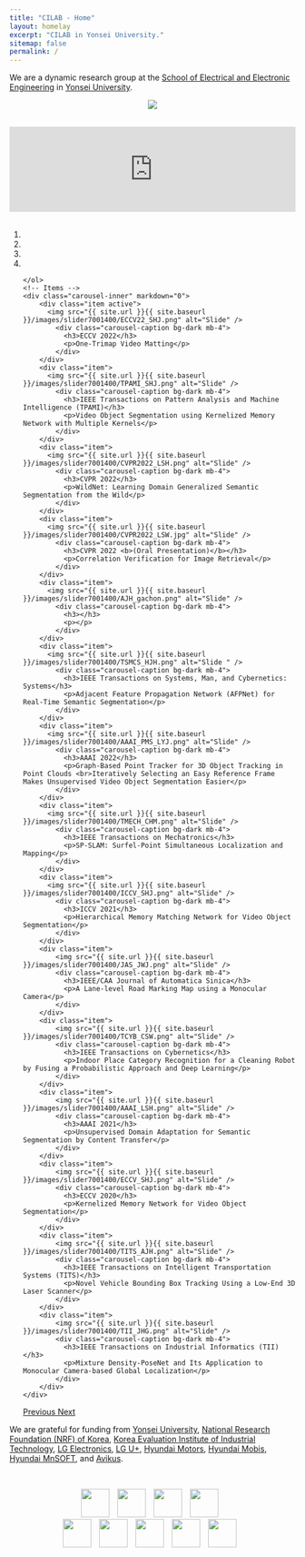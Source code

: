 ```yaml
---
title: "CILAB - Home"
layout: homelay
excerpt: "CILAB in Yonsei University."
sitemap: false
permalink: /
---
```



We are a dynamic research group at the [School of Electrical and Electronic Engineering](https://ee.yonsei.ac.kr/ee_en/index.do) in [Yonsei University](https://ee.yonsei.ac.kr/ee_en/index.do).

<div class="container-fluid d-none d-sm-block" style="text-align:center">
  <p><a href="https://ee.yonsei.ac.kr/ee/community/academic_notice.do?mode=view&articleNo=140057&article.offset=0&articleLimit=10&srSearchVal=KIST"><img src="{{ site.url }}{{ site.baseurl }}/images/recruite/2023-1_YU-KIST.png" style="max-width: 100%"></a></p>
</div>
<br/>

<!-- <div class="container-fluid d-none d-sm-block" style="text-align:center">
  <p><img src="{{ site.url }}{{ site.baseurl }}/images/recruite/2022-2_YU-KIST.png" style="max-width: 100%"></p>
</div>
<br/> -->

<!-- <div markdown="0" class="container-fluid d-none d-sm-block" style="text-align:center">
  <p><img src="{{ site.url }}{{ site.baseurl }}/images/recruite/22_HyundaiCar_recruite_poseter.jpg" style="max-width: 50%"></p>
</div>
<br/> -->

<div markdown="0" class="video-container"> 
    <iframe width="100%" src="https://www.youtube.com/embed/nBtD0NP0qrw" frameborder="0" allowfullscreen></iframe>
</div>
<br/>

<div markdown="0" id="carousel" class="carousel slide" data-ride="carousel" data-interval="5000" data-pause="hover" >
    <!-- Menu -->
    <ol class="carousel-indicators my-4">
        <li data-target="#carousel" data-slide-to="0" class="active"></li>
        <li data-target="#carousel" data-slide-to="1"></li>
        <li data-target="#carousel" data-slide-to="2"></li>
        <li data-target="#carousel" data-slide-to="3"></li>


    </ol>
    <!-- Items -->
    <div class="carousel-inner" markdown="0">
        <div class="item active">
          <img src="{{ site.url }}{{ site.baseurl }}/images/slider7001400/ECCV22_SHJ.png" alt="Slide" />
            <div class="carousel-caption bg-dark mb-4">
              <h3>ECCV 2022</h3>
              <p>One-Trimap Video Matting</p>
            </div>
        </div>
		<div class="item">
          <img src="{{ site.url }}{{ site.baseurl }}/images/slider7001400/TPAMI_SHJ.png" alt="Slide" />
            <div class="carousel-caption bg-dark mb-4">
              <h3>IEEE Transactions on Pattern Analysis and Machine Intelligence (TPAMI)</h3>
              <p>Video Object Segmentation using Kernelized Memory Network with Multiple Kernels</p>
            </div>
        </div>
		<div class="item">
          <img src="{{ site.url }}{{ site.baseurl }}/images/slider7001400/CVPR2022_LSH.png" alt="Slide" />
            <div class="carousel-caption bg-dark mb-4">
              <h3>CVPR 2022</h3>
              <p>WildNet: Learning Domain Generalized Semantic Segmentation from the Wild</p>
            </div>
        </div>
		<div class="item">
          <img src="{{ site.url }}{{ site.baseurl }}/images/slider7001400/CVPR2022_LSW.jpg" alt="Slide" />
            <div class="carousel-caption bg-dark mb-4">
              <h3>CVPR 2022 <b>(Oral Presentation)</b></h3>
              <p>Correlation Verification for Image Retrieval</p>
            </div>
        </div>
        <div class="item">
          <img src="{{ site.url }}{{ site.baseurl }}/images/slider7001400/AJH_gachon.png" alt="Slide" />
            <div class="carousel-caption bg-dark mb-4">
              <h3></h3>
              <p></p>
            </div>
        </div>
        <div class="item">
          <img src="{{ site.url }}{{ site.baseurl }}/images/slider7001400/TSMCS_HJH.png" alt="Slide " />
            <div class="carousel-caption bg-dark mb-4">
              <h3>IEEE Transactions on Systems, Man, and Cybernetics: Systems</h3>
              <p>Adjacent Feature Propagation Network (AFPNet) for Real-Time Semantic Segmentation</p>
            </div>
        </div>
        <div class="item">
          <img src="{{ site.url }}{{ site.baseurl }}/images/slider7001400/AAAI_PMS_LYJ.png" alt="Slide" />
            <div class="carousel-caption bg-dark mb-4">
              <h3>AAAI 2022</h3>
              <p>Graph-Based Point Tracker for 3D Object Tracking in Point Clouds <br>Iteratively Selecting an Easy Reference Frame Makes Unsupervised Video Object Segmentation Easier</p>
            </div>
        </div>
        <div class="item">
          <img src="{{ site.url }}{{ site.baseurl }}/images/slider7001400/TMECH_CHM.png" alt="Slide" />
            <div class="carousel-caption bg-dark mb-4">
              <h3>IEEE Transactions on Mechatronics</h3>
              <p>SP-SLAM: Surfel-Point Simultaneous Localization and Mapping</p>
            </div>
        </div>
        <div class="item">
          <img src="{{ site.url }}{{ site.baseurl }}/images/slider7001400/ICCV_SHJ.png" alt="Slide" />
            <div class="carousel-caption bg-dark mb-4">
              <h3>ICCV 2021</h3>
              <p>Hierarchical Memory Matching Network for Video Object Segmentation</p>
            </div>
        </div>
        <div class="item">
            <img src="{{ site.url }}{{ site.baseurl }}/images/slider7001400/JAS_JWJ.png" alt="Slide" />
            <div class="carousel-caption bg-dark mb-4">
              <h3>IEEE/CAA Journal of Automatica Sinica</h3>
              <p>A Lane-level Road Marking Map using a Monocular Camera</p>
            </div>
        </div>
        <div class="item">
            <img src="{{ site.url }}{{ site.baseurl }}/images/slider7001400/TCYB_CSW.png" alt="Slide" />
            <div class="carousel-caption bg-dark mb-4">
              <h3>IEEE Transactions on Cybernetics</h3>
              <p>Indoor Place Category Recognition for a Cleaning Robot by Fusing a Probabilistic Approach and Deep Learning</p>
            </div>
        </div>
        <div class="item">
            <img src="{{ site.url }}{{ site.baseurl }}/images/slider7001400/AAAI_LSH.png" alt="Slide" />
            <div class="carousel-caption bg-dark mb-4">
              <h3>AAAI 2021</h3>
              <p>Unsupervised Domain Adaptation for Semantic Segmentation by Content Transfer</p>
            </div>
        </div>
        <div class="item">
            <img src="{{ site.url }}{{ site.baseurl }}/images/slider7001400/ECCV_SHJ.png" alt="Slide" />
            <div class="carousel-caption bg-dark mb-4">
              <h3>ECCV 2020</h3>
              <p>Kernelized Memory Network for Video Object Segmentation</p>
            </div>
        </div>
        <div class="item">
            <img src="{{ site.url }}{{ site.baseurl }}/images/slider7001400/TITS_AJH.png" alt="Slide" />
            <div class="carousel-caption bg-dark mb-4">
              <h3>IEEE Transactions on Intelligent Transportation Systems (TITS)</h3>
              <p>Novel Vehicle Bounding Box Tracking Using a Low-End 3D Laser Scanner</p>
            </div>
        </div>
        <div class="item">
            <img src="{{ site.url }}{{ site.baseurl }}/images/slider7001400/TII_JHG.png" alt="Slide" />
            <div class="carousel-caption bg-dark mb-4">
              <h3>IEEE Transactions on Industrial Informatics (TII)</h3>
              <p>Mixture Density-PoseNet and Its Application to Monocular Camera-based Global Localization</p>
            </div>
        </div>
    </div>
  <a class="left carousel-control" href="#carousel" role="button" data-slide="prev">
    <span class="glyphicon glyphicon-chevron-left" aria-hidden="true"></span>
    <span class="sr-only">Previous</span>
  </a>
  <a class="right carousel-control" href="#carousel" role="button" data-slide="next">
    <span class="glyphicon glyphicon-chevron-right" aria-hidden="true"></span>
    <span class="sr-only">Next</span>
  </a>
</div>

We are grateful for funding from [Yonsei University](https://ee.yonsei.ac.kr/ee_en/index.do), [National Research Foundation (NRF) of Korea](https://www.nrf.re.kr/eng/index), [Korea Evaluation Institute of Industrial Technology](https://www.keit.re.kr/eng/), [LG Electronics](https://www.lg.com/us), [LG U+](http://www.uplus.co.kr/com/main/pemain/PeMain.hpi), [Hyundai Motors](https://www.hyundai.com/kr/en/main), [Hyundai Mobis](https://en.mobis.co.kr/main/index.do), [Hyundai MnSOFT](http://www.hyundai-mnsoft.com/EN/index.mms), and [Avikus](https://avikus.ai/default/).
<br/>



<br/>
<div class="container-fluid d-none d-sm-block" style="text-align:center">

  <p><img src="{{ site.url }}{{ site.baseurl }}/images/logopic/logo_yonsei.png" style="height: 50px; margin-right: 10px">
  <img src="{{ site.url }}{{ site.baseurl }}/images/logopic/logo_nrf.jpeg" style="height: 50px; margin-right: 10px">
  <img src="{{ site.url }}{{ site.baseurl }}/images/logopic/logo_keit.jpg" style="height: 50px; margin-right: 10px">
  <img src="{{ site.url }}{{ site.baseurl }}/images/logopic/logo_lge.jpg" style="height: 50px; margin-right: 10px">
  <br>  
  <img src="{{ site.url }}{{ site.baseurl }}/images/logopic/logo_lg_uplus.png" style="height: 50px; margin-right: 10px">
  <img src="{{ site.url }}{{ site.baseurl }}/images/logopic/logo_hyundai_motors.jpg" style="height: 50px; margin-right: 10px">
  <img src="{{ site.url }}{{ site.baseurl }}/images/logopic/logo_hyundai_mobis.jpg" style="height: 50px; margin-right: 10px">
  <img src="{{ site.url }}{{ site.baseurl }}/images/logopic/logo_hyundai_mns.png" style="height: 50px; margin-right: 10px">
  <img src="{{ site.url }}{{ site.baseurl }}/images/logopic/logo_avikus.jpg" style="height: 50px; margin-right: 10px"></p>
</div>
<br/>
